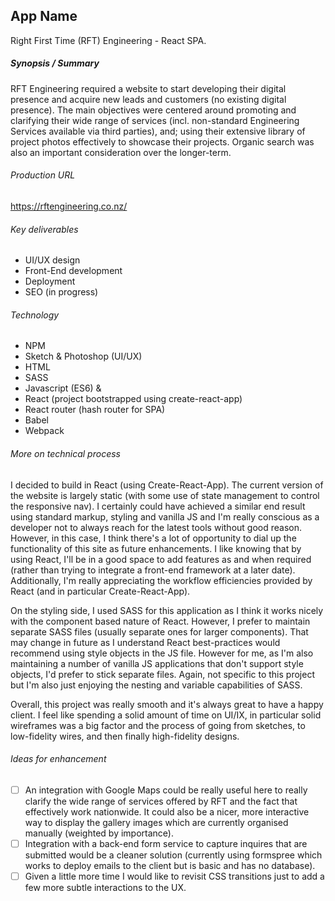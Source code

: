 ## App Name 

Right First Time (RFT) Engineering - React SPA.

##### Synopsis / Summary 

RFT Engineering required a website to start developing their digital presence and acquire new leads and customers (no existing digital presence). The main objectives were centered around promoting and clarifying their wide range of services (incl. non-standard Engineering Services available via third parties), and; using their extensive library of project photos effectively to showcase their projects. Organic search was also an important consideration over the longer-term.

###### Production URL

https://rftengineering.co.nz/

###### Key deliverables

- UI/UX design
- Front-End development
- Deployment 
- SEO (in progress)

###### Technology 

- NPM
- Sketch & Photoshop (UI/UX)
- HTML
- SASS
- Javascript (ES6) & 
- React (project bootstrapped using create-react-app)
- React router (hash router for SPA)
- Babel
- Webpack 

###### More on technical process

I decided to build in React (using Create-React-App). The current version of the website is largely static (with some use of state management to control the responsive nav). I certainly could have achieved a similar end result using standard markup, styling and vanilla JS and I'm really conscious as a developer not to always reach for the latest tools without good reason. However, in this case, I think there's a lot of opportunity to dial up the functionality of this site as future enhancements. I like knowing that by using React, I'll be in a good space to add features as and when required (rather than trying to integrate a front-end framework at a later date). Additionally, I'm really appreciating the workflow efficiencies provided by React (and in particular Create-React-App). 

On the styling side, I used SASS for this application as I think it works nicely with the component based nature of React. However, I prefer to maintain separate SASS files (usually separate ones for larger components). That may change in future as I understand React best-practices would recommend using style objects in the JS file. However for me, as I'm also maintaining a number of vanilla JS applications that don't support style objects, I'd prefer to stick separate files. Again, not specific to this project but I'm also just enjoying the nesting and variable capabilities of SASS.

Overall, this project was really smooth and it's always great to have a happy client. I feel like spending a solid amount of time on UI/IX, in particular solid wireframes was a big factor and the process of going from sketches, to low-fidelity wires, and then finally high-fidelity designs. 

###### Ideas for enhancement 

- [ ] An integration with Google Maps could be really useful here to really clarify the wide range of services offered by RFT and the fact that effectively work nationwide. It could also be a nicer, more interactive way to display the gallery images which are currently organised manually (weighted by importance).
- [ ] Integration with a back-end form service to capture inquires that are submitted would be a cleaner solution (currently using formspree which works to deploy emails to the client but is basic and has no database).
- [ ] Given a little more time I would like to revisit CSS transitions just to add a few more subtle interactions to the UX. 
